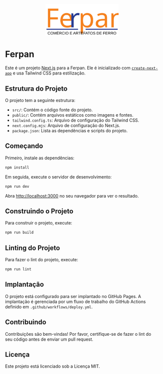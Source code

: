 <p align="center">
  <img src="./src/assets/logo/Logo.svg" width="240" alt="Ferpan Logo" />
</p>

# Ferpan

Este é um projeto [Next.js](https://nextjs.org/) para a Ferpan. Ele é inicializado com [`create-next-app`](https://github.com/vercel/next.js/tree/canary/packages/create-next-app) e usa Tailwind CSS para estilização.


## Estrutura do Projeto

O projeto tem a seguinte estrutura:

- `src/`: Contém o código fonte do projeto.
- `public/`: Contém arquivos estáticos como imagens e fontes.
- `tailwind.config.ts`: Arquivo de configuração do Tailwind CSS.
- `next.config.mjs`: Arquivo de configuração do Next.js.
- `package.json`: Lista as dependências e scripts do projeto.

## Começando

Primeiro, instale as dependências:

```bash
npm install
```

Em seguida, execute o servidor de desenvolvimento:

```bash
npm run dev
```

Abra [http://localhost:3000](http://localhost:3000) no seu navegador para ver o resultado.

## Construindo o Projeto

Para construir o projeto, execute:

```bash
npm run build
```

## Linting do Projeto

Para fazer o lint do projeto, execute:

```bash
npm run lint
```

## Implantação

O projeto está configurado para ser implantado no GitHub Pages. A implantação é gerenciada por um fluxo de trabalho do GitHub Actions definido em `.github/workflows/deploy.yml`.

## Contribuindo

Contribuições são bem-vindas! Por favor, certifique-se de fazer o lint do seu código antes de enviar um pull request.

## Licença

Este projeto está licenciado sob a Licença MIT.
